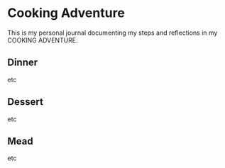 # Cooking Adventure

This is my personal journal documenting my steps and reflections in my COOKING ADVENTURE.

## Dinner

etc

## Dessert

etc

## Mead

etc